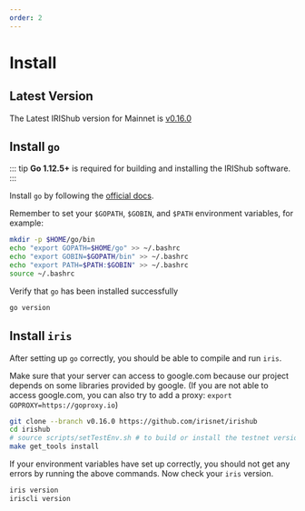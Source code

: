 ```yaml
---
order: 2
---
```


# Install

## Latest Version

The Latest IRIShub version for Mainnet is [v0.16.0](https://github.com/irisnet/irishub/releases/latest)

## Install `go`

::: tip
**Go 1.12.5+** is required for building and installing the IRIShub software.
:::

Install `go` by following the [official docs](https://golang.org/doc/install).

Remember to set your `$GOPATH`, `$GOBIN`, and `$PATH` environment variables, for example:

```bash
mkdir -p $HOME/go/bin
echo "export GOPATH=$HOME/go" >> ~/.bashrc
echo "export GOBIN=$GOPATH/bin" >> ~/.bashrc
echo "export PATH=$PATH:$GOBIN" >> ~/.bashrc
source ~/.bashrc
```

Verify that `go` has been installed successfully

```bash
go version
```

## Install `iris`

After setting up `go` correctly, you should be able to compile and run `iris`.

Make sure that your server can access to google.com because our project depends on some libraries provided by google. (If you are not able to access google.com, you can also try to add a proxy: `export GOPROXY=https://goproxy.io`)

```bash
git clone --branch v0.16.0 https://github.com/irisnet/irishub
cd irishub
# source scripts/setTestEnv.sh # to build or install the testnet version
make get_tools install
```

If your environment variables have set up correctly, you should not get any errors by running the above commands.
Now check your `iris` version.

```bash
iris version
iriscli version
```
